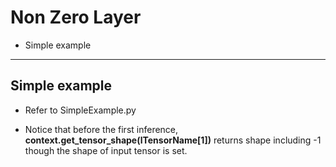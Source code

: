 # Non Zero Layer

+ Simple example

---

## Simple example

+ Refer to SimpleExample.py

+ Notice that before the first inference, **context.get_tensor_shape(lTensorName[1])** returns shape including -1 though the shape of input tensor is set.
